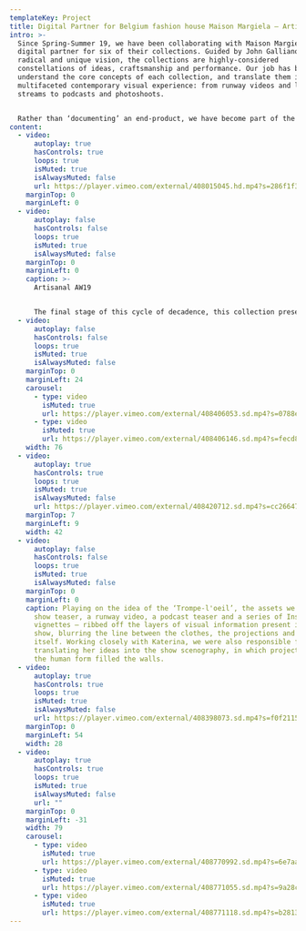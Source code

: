 ```yaml
---
templateKey: Project
title: Digital Partner for Belgium fashion house Maison Margiela – Artisanal AW19
intro: >-
  Since Spring-Summer 19, we have been collaborating with Maison Margiela as a
  digital partner for six of their collections. Guided by John Galliano’s
  radical and unique vision, the collections are highly-considered
  constellations of ideas, craftsmanship and performance. Our job has been to
  understand the core concepts of each collection, and translate them into a
  multifaceted contemporary visual experience: from runway videos and live show
  streams to podcasts and photoshoots.


  Rather than ‘documenting’ an end-product, we have become part of the making-process itself. Drawing on the maison’s craft-based approach, we have come up with tailor-made formats and visual communication strategies that respond to the specific themes and language of each season. Building new forms that work alongside Galliano’s avant-garde thought-process, the digital universes we have created are an extension of the collection, rather than a documentation of it.
content:
  - video:
      autoplay: true
      hasControls: true
      loops: true
      isMuted: true
      isAlwaysMuted: false
      url: https://player.vimeo.com/external/408015045.hd.mp4?s=286f1f34f2c39e9dcf925468cefce05b36f38a0b&profile_id=175
    marginTop: 0
    marginLeft: 0
  - video:
      autoplay: false
      hasControls: false
      loops: true
      isMuted: true
      isAlwaysMuted: false
    marginTop: 0
    marginLeft: 0
    caption: >-
      Artisanal AW19


      The final stage of this cycle of decadence, this collection presents a breakdown of social structure and a carte-blanche for the future. Feeding this sense of decay into the garments themselves, the show featured projections of the nudes and fleshy close-ups of artist Katerina Jebb, harking back to a desire for authenticity and human instinct.
  - video:
      autoplay: false
      hasControls: false
      loops: true
      isMuted: true
      isAlwaysMuted: false
    marginTop: 0
    marginLeft: 24
    carousel:
      - type: video
        isMuted: true
        url: https://player.vimeo.com/external/408406053.sd.mp4?s=0788e88abdfdb0d980649d0fe232950fa83a91ff&profile_id=165
      - type: video
        isMuted: true
        url: https://player.vimeo.com/external/408406146.sd.mp4?s=fecd8eb09359e38c175d98ae366f0cde41772ba0&profile_id=165
    width: 76
  - video:
      autoplay: true
      hasControls: true
      loops: true
      isMuted: true
      isAlwaysMuted: false
      url: https://player.vimeo.com/external/408420712.sd.mp4?s=cc26647d778743ca076f5d5048c1ea306a105a36&profile_id=165
    marginTop: 7
    marginLeft: 9
    width: 42
  - video:
      autoplay: false
      hasControls: false
      loops: true
      isMuted: true
      isAlwaysMuted: false
    marginTop: 0
    marginLeft: 0
    caption: Playing on the idea of the ‘Trompe-l'oeil’, the assets we created – a
      show teaser, a runway video, a podcast teaser and a series of Instagram
      vignettes – ribbed off the layers of visual information present in the
      show, blurring the line between the clothes, the projections and the space
      itself. Working closely with Katerina, we were also responsible for
      translating her ideas into the show scenography, in which projections of
      the human form filled the walls.
  - video:
      autoplay: true
      hasControls: true
      loops: true
      isMuted: true
      isAlwaysMuted: false
      url: https://player.vimeo.com/external/408398073.sd.mp4?s=f0f2115818eebc22082f21194199061063ad4519&profile_id=165
    marginTop: 0
    marginLeft: 54
    width: 28
  - video:
      autoplay: true
      hasControls: true
      loops: true
      isMuted: true
      isAlwaysMuted: false
      url: ""
    marginTop: 0
    marginLeft: -31
    width: 79
    carousel:
      - type: video
        isMuted: true
        url: https://player.vimeo.com/external/408770992.sd.mp4?s=6e7aa39587338e967f54207965d0abc5beba97b3&profile_id=165
      - type: video
        isMuted: true
        url: https://player.vimeo.com/external/408771055.sd.mp4?s=9a28c3c3395b2e558a3530a2478c801b06922832&profile_id=165
      - type: video
        isMuted: true
        url: https://player.vimeo.com/external/408771118.sd.mp4?s=b2813a69725fcf4ff287446ffa198abc1b7f4706&profile_id=165
---
```

